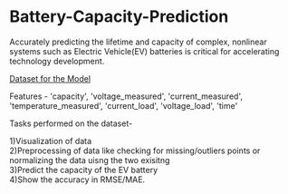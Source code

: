 # Battery-Capacity-Prediction

Accurately predicting the lifetime and capacity of complex, nonlinear systems such as Electric Vehicle(EV) batteries is critical for accelerating technology development. </br>

[Dataset for the Model](https://drive.google.com/file/d/1WCZdBcAKh6mOuN1oXPcyS58WFR2nBFvN/view?usp=sharing) </br>

Features - 'capacity', 'voltage_measured',  'current_measured', 'temperature_measured',  'current_load',  'voltage_load', 'time'</br>

Tasks performed on the dataset-</br>

 1)Visualization of data </br>
 2)Preprocessing of data like checking for missing/outliers points or normalizing the data uisng the two exisitng</br>
 3)Predict the capacity of the EV battery</br>
 4)Show the accuracy in RMSE/MAE.</br>




